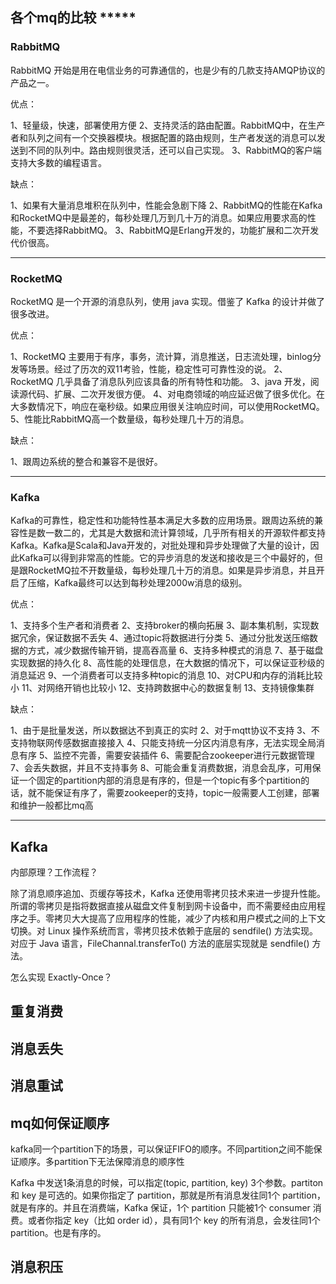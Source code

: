 ## 各个mq的比较  *****

### RabbitMQ

RabbitMQ 开始是用在电信业务的可靠通信的，也是少有的几款支持AMQP协议的产品之一。

优点：

1、轻量级，快速，部署使用方便
2、支持灵活的路由配置。RabbitMQ中，在生产者和队列之间有一个交换器模块。根据配置的路由规则，生产者发送的消息可以发送到不同的队列中。路由规则很灵活，还可以自己实现。
3、RabbitMQ的客户端支持大多数的编程语言。

缺点：

1、如果有大量消息堆积在队列中，性能会急剧下降
2、RabbitMQ的性能在Kafka和RocketMQ中是最差的，每秒处理几万到几十万的消息。如果应用要求高的性能，不要选择RabbitMQ。
3、RabbitMQ是Erlang开发的，功能扩展和二次开发代价很高。

---

### RocketMQ

RocketMQ 是一个开源的消息队列，使用 java 实现。借鉴了 Kafka 的设计并做了很多改进。

优点：

1、RocketMQ 主要用于有序，事务，流计算，消息推送，日志流处理，binlog分发等场景。经过了历次的双11考验，性能，稳定性可可靠性没的说。
2、RocketMQ 几乎具备了消息队列应该具备的所有特性和功能。
3、java 开发，阅读源代码、扩展、二次开发很方便。
4、对电商领域的响应延迟做了很多优化。在大多数情况下，响应在毫秒级。如果应用很关注响应时间，可以使用RocketMQ。
5、性能比RabbitMQ高一个数量级，每秒处理几十万的消息。

缺点：

1、跟周边系统的整合和兼容不是很好。

---

### Kafka

Kafka的可靠性，稳定性和功能特性基本满足大多数的应用场景。跟周边系统的兼容性是数一数二的，尤其是大数据和流计算领域，几乎所有相关的开源软件都支持Kafka。Kafka是Scala和Java开发的，对批处理和异步处理做了大量的设计，因此Kafka可以得到非常高的性能。它的异步消息的发送和接收是三个中最好的，但是跟RocketMQ拉不开数量级，每秒处理几十万的消息。如果是异步消息，并且开启了压缩，Kafka最终可以达到每秒处理2000w消息的级别。

优点：

1、支持多个生产者和消费者
2、支持broker的横向拓展
3、副本集机制，实现数据冗余，保证数据不丢失
4、通过topic将数据进行分类
5、通过分批发送压缩数据的方式，减少数据传输开销，提高吞高量
6、支持多种模式的消息
7、基于磁盘实现数据的持久化
8、高性能的处理信息，在大数据的情况下，可以保证亚秒级的消息延迟
9、一个消费者可以支持多种topic的消息
10、对CPU和内存的消耗比较小
11、对网络开销也比较小
12、支持跨数据中心的数据复制
13、支持镜像集群

缺点：

1、由于是批量发送，所以数据达不到真正的实时
2、对于mqtt协议不支持
3、不支持物联网传感数据直接接入
4、只能支持统一分区内消息有序，无法实现全局消息有序
5、监控不完善，需要安装插件
6、需要配合zookeeper进行元数据管理
7、会丢失数据，并且不支持事务
8、可能会重复消费数据，消息会乱序，可用保证一个固定的partition内部的消息是有序的，但是一个topic有多个partition的话，就不能保证有序了，需要zookeeper的支持，topic一般需要人工创建，部署和维护一般都比mq高

---

## Kafka

内部原理？工作流程？



除了消息顺序追加、页缓存等技术，Kafka 还使用零拷贝技术来进一步提升性能。所谓的零拷贝是指将数据直接从磁盘文件复制到网卡设备中，而不需要经由应用程序之手。零拷贝大大提高了应用程序的性能，减少了内核和用户模式之间的上下文切换。对 Linux 操作系统而言，零拷贝技术依赖于底层的 sendfile() 方法实现。对应于 Java 语言，FileChannal.transferTo() 方法的底层实现就是 sendfile() 方法。

怎么实现 Exactly-Once？


## 重复消费

## 消息丢失

## 消息重试

## mq如何保证顺序

kafka同一个partition下的场景，可以保证FIFO的顺序。不同partition之间不能保证顺序。多partition下无法保障消息的顺序性

Kafka 中发送1条消息的时候，可以指定(topic, partition, key) 3个参数。partiton 和 key 是可选的。如果你指定了 partition，那就是所有消息发往同1个 partition，就是有序的。并且在消费端，Kafka 保证，1个 partition 只能被1个 consumer 消费。或者你指定 key（比如 order id），具有同1个 key 的所有消息，会发往同1个 partition。也是有序的。


## 消息积压